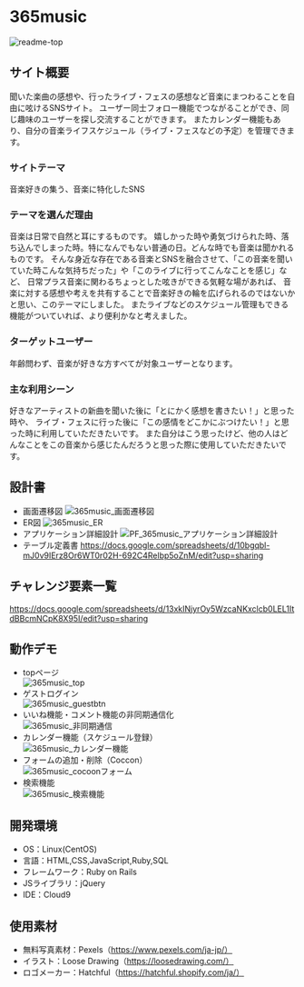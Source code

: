 # 365music
![readme-top](https://user-images.githubusercontent.com/84176168/131131476-0c63c84c-ca21-4a0f-8c5a-0a69643c2813.png)

## サイト概要
聞いた楽曲の感想や、行ったライブ・フェスの感想など音楽にまつわることを自由に呟けるSNSサイト。
ユーザー同士フォロー機能でつながることができ、同じ趣味のユーザーを探し交流することができます。
またカレンダー機能もあり、自分の音楽ライフスケジュール（ライブ・フェスなどの予定）を管理できます。

### サイトテーマ
音楽好きの集う、音楽に特化したSNS

### テーマを選んだ理由
音楽は日常で自然と耳にするものです。
嬉しかった時や勇気づけられた時、落ち込んでしまった時。特になんでもない普通の日。どんな時でも音楽は聞かれるものです。
そんな身近な存在である音楽とSNSを融合させて、「この音楽を聞いていた時こんな気持ちだった」や「このライブに行ってこんなことを感じ」など、
日常プラス音楽に関わるちょっとした呟きができる気軽な場があれば、
音楽に対する感想や考えを共有することで音楽好きの輪を広げられるのではないかと思い、このテーマにしました。
またライブなどのスケジュール管理もできる機能がついていれば、より便利かなと考えました。

### ターゲットユーザー
年齢問わず、音楽が好きな方すべてが対象ユーザーとなります。

### 主な利用シーン
好きなアーティストの新曲を聞いた後に「とにかく感想を書きたい！」と思った時や、
ライブ・フェスに行った後に「この感情をどこかにぶつけたい！」と思った時に利用していただきたいです。
また自分はこう思ったけど、他の人はどんなことをこの音楽から感じたんだろうと思った際に使用していただきたいです。

## 設計書
- 画面遷移図
![365music_画面遷移図](https://user-images.githubusercontent.com/84176168/131148542-d4000450-9393-4117-b793-96bc7618ad52.jpg)
- ER図
![365music_ER](https://user-images.githubusercontent.com/84176168/131140203-04bad33d-2476-4e60-b70a-c30b3e9e4772.jpg)
- アプリケーション詳細設計
![PF_365music_アプリケーション詳細設計](https://user-images.githubusercontent.com/84176168/131137786-fec7d8a4-6575-42ab-ad13-16b796e6fbe0.jpg)
- テーブル定義書
https://docs.google.com/spreadsheets/d/10bgqbl-mJ0v9IErz8Or6WT0r02H-692C4Relbp5oZnM/edit?usp=sharing

## チャレンジ要素一覧
https://docs.google.com/spreadsheets/d/13xkINjyrOy5WzcaNKxclcb0LEL1ItdBBcmNCpK8X95I/edit?usp=sharing

## 動作デモ
- topページ  
![365music_top](https://user-images.githubusercontent.com/84176168/131208073-698cafe0-f811-4cea-abc5-4ba1aa57427a.gif)
- ゲストログイン  
![365music_guestbtn](https://user-images.githubusercontent.com/84176168/131211526-9052842f-377a-447e-afcd-def25d42586d.gif)
- いいね機能・コメント機能の非同期通信化  
![365music_非同期通信](https://user-images.githubusercontent.com/84176168/131218976-d3854894-faeb-4276-a764-44a03b9ad921.gif)
- カレンダー機能（スケジュール登録）  
![365music_カレンダー機能](https://user-images.githubusercontent.com/84176168/131219312-8b637bc4-6296-497a-8b09-3b3da706c9ca.gif)
- フォームの追加・削除（Coccon）  
![365music_cocoonフォーム](https://user-images.githubusercontent.com/84176168/131219722-5bbe9c2a-06b2-42b3-a734-77ef7d91d3db.gif)
- 検索機能  
![365music_検索機能](https://user-images.githubusercontent.com/84176168/131219900-b68abed6-2d2e-47c5-bc71-e26f4a4d7694.gif)

## 開発環境
- OS：Linux(CentOS)
- 言語：HTML,CSS,JavaScript,Ruby,SQL
- フレームワーク：Ruby on Rails
- JSライブラリ：jQuery
- IDE：Cloud9

## 使用素材
- 無料写真素材：Pexels（https://www.pexels.com/ja-jp/）
- イラスト：Loose Drawing（https://loosedrawing.com/）
- ロゴメーカー：Hatchful（https://hatchful.shopify.com/ja/）
